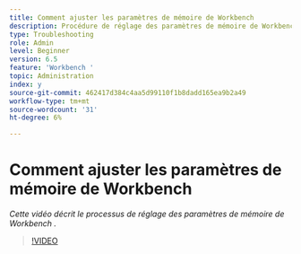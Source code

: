 ```yaml
---
title: Comment ajuster les paramètres de mémoire de Workbench
description: Procédure de réglage des paramètres de mémoire de Workbench
type: Troubleshooting
role: Admin
level: Beginner
version: 6.5
feature: 'Workbench '
topic: Administration
index: y
source-git-commit: 462417d384c4aa5d99110f1b8dadd165ea9b2a49
workflow-type: tm+mt
source-wordcount: '31'
ht-degree: 6%

---
```




# Comment ajuster les paramètres de mémoire de Workbench

*Cette vidéo décrit le processus de réglage des paramètres de mémoire de Workbench .*

>[!VIDEO](https://video.tv.adobe.com/v/335509?quality=9&learn=on)
